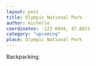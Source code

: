```yaml
---
layout: post
title: Olympic National Park
author: michelle
coordinates: -123.6044, 47.8021
category: "upcoming"
place: Olympic National Park
---
```


Backpacking.